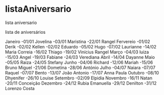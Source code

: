 # listaAniversario
lista aniversario

lista de aniversários

Janeiro
-01/01 Jovelina
-03/01 Maristina 
-22/01 Rangel
Fervereio
-01/02 Derik
-02/02 Kellen
-02/02 Eduardo
-05/02 Hugo
-07/02 Laurianne
-14/02 Maria Correia
-16/02 Thiago
-19/02 Vinícius Rangel
Março
-04/03 luiza
-15/03 Angel
-19/03 Fabiane 
-24/03 Verediana 
Abril
-14/04 Dayanne
Maio
-05/05 Raiza 
-24/05 Stefany 
Junho
-04/06 Richard 
-12/06 Mariah 
-15/06 Bruno Miguel 
-21/06 Dometina 
-28/06 António 
Julho
-04/07 Naiara
-07/07 Raquel
-07/07 Bento
-13/07 João Antonio
-17/07 Anna Paula
Outubro
-08/10 Dhyenifer
-26/10 Louise
Setembro
-02/09 Elpidia
Novembro 
-16/11 Natan 
-20/11 Conceição 
Dezembro
-24/12 Rubia Emanuella
-29/12 Denilton
-31/12 Lorenzo Costa


